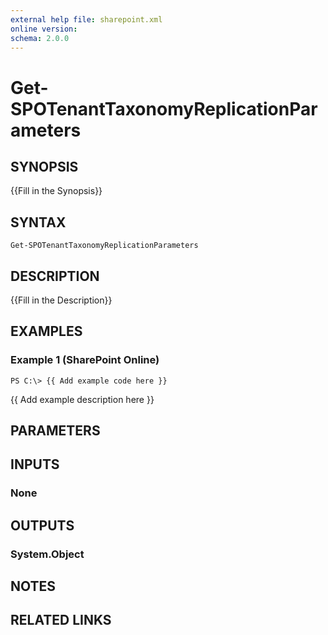 ```yaml
---
external help file: sharepoint.xml
online version: 
schema: 2.0.0
---
```


# Get-SPOTenantTaxonomyReplicationParameters

## SYNOPSIS
{{Fill in the Synopsis}}

## SYNTAX

```
Get-SPOTenantTaxonomyReplicationParameters
```

## DESCRIPTION
{{Fill in the Description}}

## EXAMPLES

### Example 1 (SharePoint Online)
```
PS C:\> {{ Add example code here }}
```

{{ Add example description here }}

## PARAMETERS

## INPUTS

### None

## OUTPUTS

### System.Object

## NOTES

## RELATED LINKS

